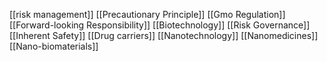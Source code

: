 [[risk management]]
[[Precautionary Principle]]
[[Gmo Regulation]]
[[Forward-looking Responsibility]]
[[Biotechnology]]
[[Risk Governance]]
[[Inherent Safety]]
[[Drug carriers]]
[[Nanotechnology]]
[[Nanomedicines]]
[[Nano-biomaterials]]
